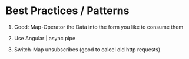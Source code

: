 Best Practices / Patterns
=========================

1. Good: Map-Operator the Data into the form you like to consume them

2. Use Angular | async pipe

3. Switch-Map unsubscribes (good to calcel old http requests)
